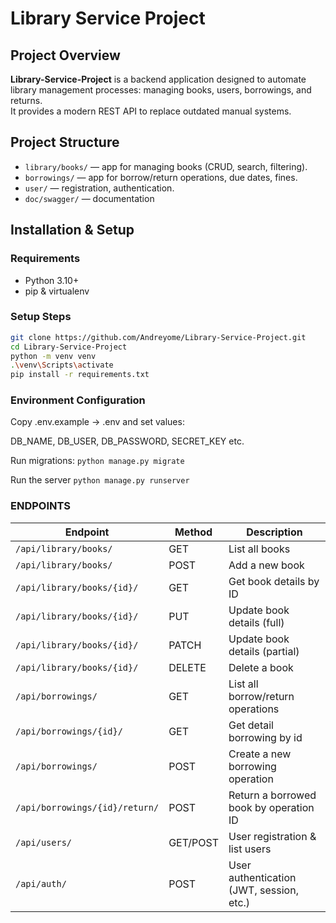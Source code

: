 # Library Service Project

## Project Overview
**Library-Service-Project** is a backend application designed to automate library management processes: managing books, users, borrowings, and returns.  
It provides a modern REST API to replace outdated manual systems.

## Project Structure
- `library/books/` — app for managing books (CRUD, search, filtering).
- `borrowings/` — app for borrow/return operations, due dates, fines.
- `user/` — registration, authentication.
- `doc/swagger/` — documentation

## Installation & Setup

### Requirements
- Python 3.10+
- pip & virtualenv

### Setup Steps
```bash
git clone https://github.com/Andreyome/Library-Service-Project.git
cd Library-Service-Project
python -m venv venv
.\venv\Scripts\activate
pip install -r requirements.txt
```
### Environment Configuration 
Copy .env.example → .env and set values:

DB_NAME, DB_USER, DB_PASSWORD, SECRET_KEY etc.

Run migrations:
`python manage.py migrate`

Run the server
`python manage.py runserver`

### ENDPOINTS

| Endpoint                       | Method   | Description                              |
|--------------------------------|----------|------------------------------------------|
| `/api/library/books/`          | GET      | List all books                           |
| `/api/library/books/`          | POST     | Add a new book                           |
| `/api/library/books/{id}/`     | GET      | Get book details by ID                   |
| `/api/library/books/{id}/`     | PUT      | Update book details (full)               |
| `/api/library/books/{id}/`     | PATCH    | Update book details (partial)            |
| `/api/library/books/{id}/`     | DELETE   | Delete a book                            |
| `/api/borrowings/`             | GET      | List all borrow/return operations        |
| `/api/borrowings/{id}/`        | GET      | Get detail borrowing by id               |
| `/api/borrowings/`             | POST     | Create a new borrowing operation         |
| `/api/borrowings/{id}/return/` | POST     | Return a borrowed book by operation ID   |
| `/api/users/`                  | GET/POST | User registration & list users           |
| `/api/auth/`                   | POST     | User authentication (JWT, session, etc.) |
